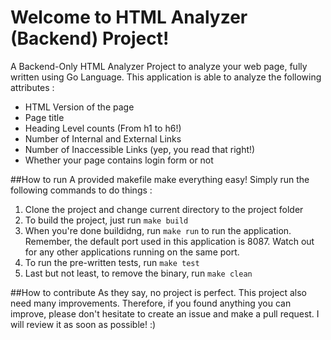 # Welcome to HTML Analyzer (Backend) Project!

A Backend-Only HTML Analyzer Project to analyze your web page, fully written using Go Language. This application is able to analyze the following attributes : 

- HTML Version of the page
- Page title
- Heading Level counts (From h1 to h6!)
- Number of Internal and External Links
- Number of Inaccessible Links (yep, you read that right!)
- Whether your page contains login form or not

##How to run
A provided makefile make everything easy! Simply run the following commands to do things : 
 1. Clone the project and change current directory to the project folder
 2. To build the project, just run `make build`
 3. When you're done buildidng, run `make run` to run the application. Remember, the default port used in this application is 8087. Watch out for any other applications running on the same port.
 4. To run the pre-written tests, run `make test`
 5. Last but not least, to remove the binary, run `make clean`
 
 ##How to contribute
 As they say, no project is perfect. This project also need many improvements. 
 Therefore, if you found anything you can improve, please don't hesitate to create an issue and make a pull request. 
 I will review it as soon as possible! :)